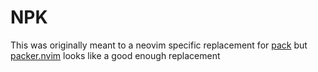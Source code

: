 # NPK

This was originally meant to a neovim specific replacement for [pack](https://github.com/maralla/pack)
but [packer.nvim](https://github.com/wbthomason/packer.nvim) looks like a good enough replacement
